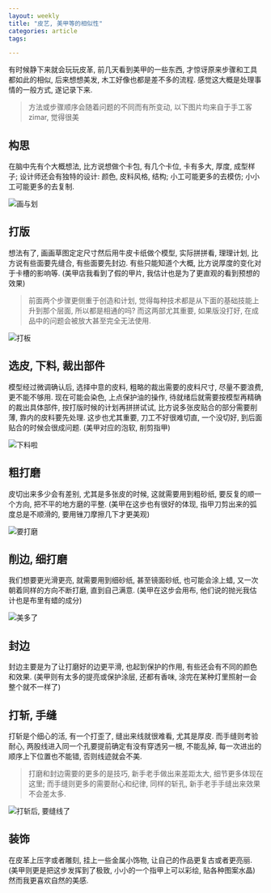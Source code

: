 ```yaml
---
layout: weekly
title: "皮艺, 美甲等的相似性"
categories: article
tags:

---
```


有时候静下来就会玩玩皮革, 前几天看到美甲的一些东西, 才惊讶原来步骤和工具都如此的相似, 后来想想美发, 木工好像也都是差不多的流程. 感觉这大概是处理事情的一般方式, 遂记录下来.

> 方法或步骤顺序会随着问题的不同而有所变动, 以下图片均来自于手工客 zimar, 觉得很美

## 构思

在脑中先有个大概想法, 比方说想做个卡包, 有几个卡位, 卡有多大, 厚度, 成型样子; 设计师还会有独特的设计: 颜色, 皮料风格, 结构; 小工可能更多的去模仿; 小小工可能更多的去复制.

![画与划](https://upload-images.jianshu.io/upload_images/1286586-ec4b23e23c23899e.png?imageMogr2/auto-orient/strip%7CimageView2/2/w/1240)

## 打版

想法有了, 画画草图定定尺寸然后用牛皮卡纸做个模型, 实际拼拼看, 理理计划, 比方说有些面要先缝合, 有些面要先封边. 有些只能知道个大概, 比方说厚度的变化对于卡槽的影响等. (美甲店我看到了假的甲片, 我估计也是为了更直观的看到预想的效果)

> 前面两个步骤更侧重于创造和计划, 觉得每种技术都是从下面的基础技能上升到那个层面, 所以都是相通的吗? 而这两部尤其重要, 如果版没打好, 在成品中的问题会被放大甚至完全无法使用.

![打板](https://upload-images.jianshu.io/upload_images/1286586-5556c56403bd562a.png?imageMogr2/auto-orient/strip%7CimageView2/2/w/1240)

## 选皮, 下料, 裁出部件

模型经过微调确认后, 选择中意的皮料, 粗略的裁出需要的皮料尺寸, 尽量不要浪费, 更不能不够用. 现在可能会染色, 上点保护油的操作, 待就绪后就需要按模型再精确的裁出具体部件, 按打版时候的计划再拼拼试试, 比方说多张皮贴合的部分需要削薄, 靠内的皮料要先处理. 这步也尤其重要, 刀工不好很难切直, 一个没切好, 到后面贴合的时候会很成问题. (美甲对应的泡软, 削剪指甲)

![下料啦](https://upload-images.jianshu.io/upload_images/1286586-5bb9547903658d3c.png?imageMogr2/auto-orient/strip%7CimageView2/2/w/1240)

## 粗打磨

皮切出来多少会有差别, 尤其是多张皮的时候, 这就需要用到粗砂纸, 要反复的顺一个方向, 把不平的地方磨的平整. (美甲在这步也有很好的体现, 指甲刀剪出来的弧度总是不顺滑的, 要用锉刀摩擦几下才更美观)

![要打磨](https://upload-images.jianshu.io/upload_images/1286586-7fd46522c06a5de9.png?imageMogr2/auto-orient/strip%7CimageView2/2/w/1240)

## 削边, 细打磨

我们想要更光滑更亮, 就需要用到细砂纸, 甚至镜面砂纸, 也可能会涂上蜡, 又一次朝着同样的方向不断打磨, 直到自己满意. (美甲在这步会用布, 他们说的抛光我估计也是布里有蜡的成分)

![美多了](https://upload-images.jianshu.io/upload_images/1286586-17aa19c6aee30bf9.png?imageMogr2/auto-orient/strip%7CimageView2/2/w/1240)

## 封边

封边主要是为了让打磨好的边更平滑, 也起到保护的作用, 有些还会有不同的颜色和效果. (美甲则有太多的提亮或保护涂层, 还都有香味, 涂完在某种灯里照射一会整个就不一样了)

## 打斩, 手缝

打斩是个细心的活, 有一个打歪了, 缝出来线就很难看, 尤其是厚皮. 而手缝则考验耐心, 两股线进入同一个孔要提前确定有没有穿透另一根, 不能乱掉, 每一次进出的顺序上下位置也不能错, 否则线迹就会不美. 

> 打磨和封边需要的更多的是技巧, 新手老手做出来差距太大, 细节更多体现在这里; 而手缝则更多的需要耐心和纪律, 同样的斩孔, 新手老手手缝出来效果不会差太多. 

![打斩后, 要缝线了](https://upload-images.jianshu.io/upload_images/1286586-fec73fcad0ff13b2.png?imageMogr2/auto-orient/strip%7CimageView2/2/w/1240)

## 装饰

在皮革上压字或者雕刻, 挂上一些金属小饰物, 让自己的作品更复古或者更亮丽. (美甲则更是把这步发挥到了极致, 小小的一个指甲上可以彩绘, 贴各种图案水晶) 然而我更喜欢自然的美感.


